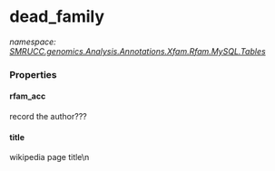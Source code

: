 ﻿# dead_family
_namespace: [SMRUCC.genomics.Analysis.Annotations.Xfam.Rfam.MySQL.Tables](./index.md)_






### Properties

#### rfam_acc
record the author???
#### title
wikipedia page title\n

